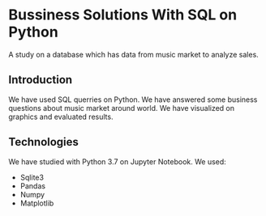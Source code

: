 # Bussiness Solutions With SQL on Python
A study on a database which has data from music market to analyze sales.

## Introduction
We have used SQL querries on Python. We have answered some business questions about music market around world. We have visualized on graphics and evaluated results.

## Technologies
We have studied with Python 3.7 on Jupyter Notebook. We used:
* Sqlite3
* Pandas
* Numpy
* Matplotlib

